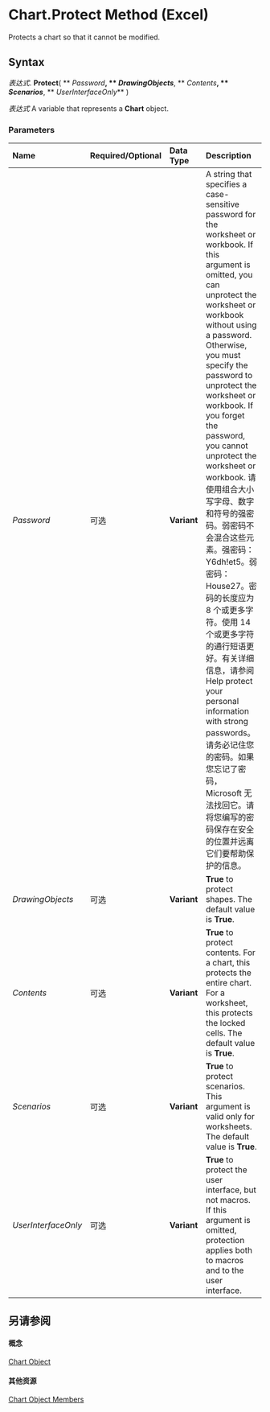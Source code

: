 
# Chart.Protect Method (Excel)

Protects a chart so that it cannot be modified.


## Syntax

 _表达式_. **Protect**( ** _Password_**, ** _DrawingObjects_**, ** _Contents_**, ** _Scenarios_**, ** _UserInterfaceOnly_** )

 _表达式_ A variable that represents a **Chart** object.


### Parameters



|**Name**|**Required/Optional**|**Data Type**|**Description**|
|:-----|:-----|:-----|:-----|
| _Password_|可选|**Variant**|A string that specifies a case-sensitive password for the worksheet or workbook. If this argument is omitted, you can unprotect the worksheet or workbook without using a password. Otherwise, you must specify the password to unprotect the worksheet or workbook. If you forget the password, you cannot unprotect the worksheet or workbook. 请使用组合大小写字母、数字和符号的强密码。弱密码不会混合这些元素。强密码：Y6dh!et5。弱密码：House27。密码的长度应为 8 个或更多字符。使用 14 个或更多字符的通行短语更好。有关详细信息，请参阅Help protect your personal information with strong passwords。 请务必记住您的密码。如果您忘记了密码，Microsoft 无法找回它。请将您编写的密码保存在安全的位置并远离它们要帮助保护的信息。|
| _DrawingObjects_|可选|**Variant**|**True** to protect shapes. The default value is **True**.|
| _Contents_|可选|**Variant**|**True** to protect contents. For a chart, this protects the entire chart. For a worksheet, this protects the locked cells. The default value is **True**.|
| _Scenarios_|可选|**Variant**|**True** to protect scenarios. This argument is valid only for worksheets. The default value is **True**.|
| _UserInterfaceOnly_|可选|**Variant**|**True** to protect the user interface, but not macros. If this argument is omitted, protection applies both to macros and to the user interface.|

## 另请参阅


#### 概念


[Chart Object](179c32ce-49bd-6f36-ea12-89fb5443f3ea.md)
#### 其他资源


[Chart Object Members](http://msdn.microsoft.com/library/a3f8ac44-02d6-6f3f-b5e0-23f4bd5d6baf%28Office.15%29.aspx)